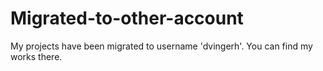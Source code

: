 # Migrated-to-other-account
My projects have been migrated to username 'dvingerh'. You can find my works there.
